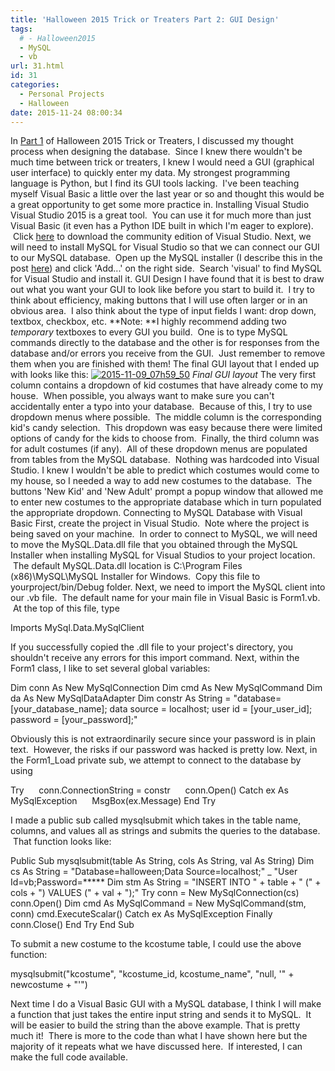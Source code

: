 ```yaml
---
title: 'Halloween 2015 Trick or Treaters Part 2: GUI Design'
tags:
  # - Halloween2015
  - MySQL
  - vb
url: 31.html
id: 31
categories:
  - Personal Projects
  - Halloween
date: 2015-11-24 08:00:34
---
```


In [Part 1](/halloween-2015-trick-or-treaters-part-1-mysql-database/) of Halloween 2015 Trick or Treaters, I discussed my thought process when designing the database.  Since I knew there wouldn't be much time between trick or treaters, I knew I would need a GUI (graphical user interface) to quickly enter my data. My strongest programming language is Python, but I find its GUI tools lacking.  I've been teaching myself Visual Basic a little over the last year or so and thought this would be a great opportunity to get some more practice in. Installing Visual Studio Visual Studio 2015 is a great tool.  You can use it for much more than just Visual Basic (it even has a Python IDE built in which I'm eager to explore).  Click [here](https://www.visualstudio.com/en-us/downloads/download-visual-studio-vs.aspx) to download the community edition of Visual Studio. Next, we will need to install MySQL for Visual Studio so that we can connect our GUI to our MySQL database.  Open up the MySQL installer (I describe this in the post [here](/building-your-first-database/)) and click 'Add...' on the right side.  Search 'visual' to find MySQL for Visual Studio and install it. GUI Design I have found that it is best to draw out what you want your GUI to look like before you start to build it.  I try to think about efficiency, making buttons that I will use often larger or in an obvious area.  I also think about the type of input fields I want: drop down, textbox, checkbox, etc. **Note: **I highly recommend adding two _temporary_ textboxes to every GUI you build.  One is to type MySQL commands directly to the database and the other is for responses from the database and/or errors you receive from the GUI.  Just remember to remove them when you are finished with them! The final GUI layout that I ended up with looks like this: [![2015-11-09_07h59_50](/wp-content/uploads/2015/11/2015-11-09_07h59_50.png)](/wp-content/uploads/2015/11/2015-11-09_07h59_50.png) _Final GUI layout_ The very first column contains a dropdown of kid costumes that have already come to my house.  When possible, you always want to make sure you can't accidentally enter a typo into your database.  Because of this, I try to use dropdown menus where possible.  The middle column is the corresponding kid's candy selection.  This dropdown was easy because there were limited options of candy for the kids to choose from.  Finally, the third column was for adult costumes (if any).  All of these dropdown menus are populated from tables from the MySQL database.  Nothing was hardcoded into Visual Studio. I knew I wouldn't be able to predict which costumes would come to my house, so I needed a way to add new costumes to the database.  The buttons 'New Kid' and 'New Adult' prompt a popup window that allowed me to enter new costumes to the appropriate database which in turn populated the appropriate dropdown. Connecting to MySQL Database with Visual Basic First, create the project in Visual Studio.  Note where the project is being saved on your machine.  In order to connect to MySQL, we will need to move the MySQL.Data.dll file that you obtained through the MySQL Installer when installing MySQL for Visual Studios to your project location.  The default MySQL.Data.dll location is C:\\Program Files (x86)\\MySQL\\MySQL Installer for Windows.  Copy this file to yourproject/bin/Debug folder. Next, we need to import the MySQL client into our .vb file.  The default name for your main file in Visual Basic is Form1.vb.  At the top of this file, type

Imports MySql.Data.MySqlClient

If you successfully copied the .dll file to your project's directory, you shouldn't receive any errors for this import command. Next, within the Form1 class, I like to set several global variables:

Dim conn As New MySqlConnection
Dim cmd As New MySqlCommand
Dim da As New MySqlDataAdapter
Dim constr As String = "database=\[your\_database\_name\]; data source = localhost; user id = \[your\_user\_id\]; password = \[your_password\];"

Obviously this is not extraordinarily secure since your password is in plain text.  However, the risks if our password was hacked is pretty low. Next, in the Form1_Load private sub, we attempt to connect to the database by using

Try
     conn.ConnectionString = constr
     conn.Open()
Catch ex As MySqlException
     MsgBox(ex.Message)
End Try

I made a public sub called mysqlsubmit which takes in the table name, columns, and values all as strings and submits the queries to the database.  That function looks like:

Public Sub mysqlsubmit(table As String, cols As String, val As String)
Dim cs As String = "Database=halloween;Data Source=localhost;" _
"User Id=vb;Password=*****
Dim stm As String = "INSERT INTO " + table + " (" + cols + ") VALUES (" + val + ");"
Try
conn = New MySqlConnection(cs)
conn.Open()
Dim cmd As MySqlCommand = New MySqlCommand(stm, conn)
cmd.ExecuteScalar()
Catch ex As MySqlException
Finally
conn.Close()
End Try
End Sub

To submit a new costume to the kcostume table, I could use the above function:

mysqlsubmit("kcostume", "kcostume\_id, kcostume\_name", "null, '" + newcostume + "'")

Next time I do a Visual Basic GUI with a MySQL database, I think I will make a function that just takes the entire input string and sends it to MySQL.  It will be easier to build the string than the above example. That is pretty much it!  There is more to the code than what I have shown here but the majority of it repeats what we have discussed here.  If interested, I can make the full code available.